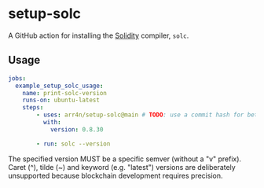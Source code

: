 # setup-solc

A GitHub action for installing the [Solidity](http://soliditylang.org/) compiler, `solc`.

## Usage

```yaml
jobs:
  example_setup_solc_usage:
    name: print-solc-version
    runs-on: ubuntu-latest
    steps:
        - uses: arr4n/setup-solc@main # TODO: use a commit hash for better security
          with:
            version: 0.8.30

        - run: solc --version
```

The specified version MUST be a specific semver (without a "v" prefix).
Caret (^), tilde (~) and keyword (e.g. "latest") versions are deliberately unsupported because blockchain development requires precision.

